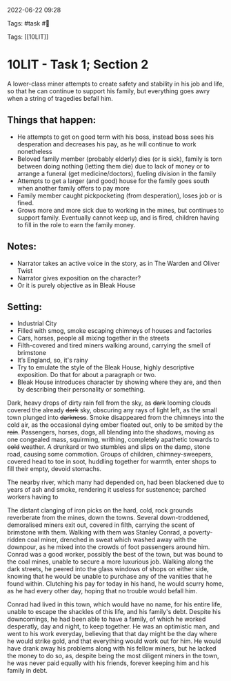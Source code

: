2022-06-22 09:28

Tags: #task #🌱 

Tags: [[10LIT]]

# 10LIT - Task 1; Section 2
A lower-class miner attempts to create safety and stability in his job and life, so that he can continue to support his family, but everything goes awry when a string of tragedies befall him.

## Things that happen:
- He attempts to get on good term with his boss, instead boss sees his desperation and decreases his pay, as he will continue to work nonetheless
- Beloved family member (probably elderly) dies (or is sick), family is torn between doing nothing (letting them die) due to lack of money or to arrange a funeral (get medicine/doctors), fueling division in the family
- Attempts to get a larger (and good) house for the family goes south when another family offers to pay more
- Family member caught pickpocketing (from desperation), loses job or is fined.
- Grows more and more sick due to working in the mines, but continues to support family. Eventually cannot keep up, and is fired, children having to fill in the role to earn the family money.
## Notes:
- Narrator takes an active voice in the story, as in The Warden and Oliver Twist
- Narrator gives exposition on the character?
- Or it is purely objective as in Bleak House
## Setting:
- Industrial City
- Filled with smog, smoke escaping chimneys of houses and factories
- Cars, horses, people all mixing together in the streets
- Filth-covered and tired miners walking around, carrying the smell of brimstone
- It’s England, so, it's rainy
- Try to emulate the style of the Bleak House, highly descriptive exposition. Do that for about a paragraph or two.
- Bleak House introduces character by showing where they are, and then by describing their personality or something.
  
Dark, heavy drops of dirty rain fell from the sky, as ~~dark~~ looming clouds covered the already ~~dark~~ sky, obscuring any rays of light left, as the small town plunged into ~~darkness~~. Smoke disappeared from the chimneys into the cold air, as the occasional dying ember floated out, only to be smited by the ~~rain~~. Passengers, horses, dogs, all blending into the shadows, moving as one congealed mass, squirming, writhing, completely apathetic towards to ~~cold~~ weather. A drunkard or two stumbles and slips on the damp, stone road, causing some commotion. Groups of children, chimney-sweepers, covered head to toe in soot, huddling together for warmth, enter shops to fill their empty, devoid stomachs.

The nearby river, which many had depended on, had been blackened due to years of ash and smoke, rendering it useless for sustenence; parched workers having to 

The distant clanging of iron picks on the hard, cold, rock grounds reverberate from the mines, down the towns. Several down-troddened, demoralised miners exit out, covered in filth, carrying the scent of brimstone with them. Walking with them was Stanley Conrad, a poverty-ridden coal miner, drenched in sweat which washed away with the downpour, as he mixed into the crowds of foot passengers around him. Conrad was a good worker, possibly the best of the town, but was bound to the coal mines, unable to secure a more luxurious job. Walking along the dark streets, he peered into the glass windows of shops on either side, knowing that he would be unable to purchase any of the vanities that he found within. Clutching his pay for today in his hand, he would scurry home, as he had every other day, hoping that no trouble would befall him.

Conrad had lived in this town, which would have no name, for his entire life, unable to escape the shackles of this life, and his family's debt. Despite his downcomings, he had been able to have a family, of which he worked desperatly, day and night, to keep together. He was an optimistic man, and went to his work everyday, believing that that day might be the day where he would strike gold, and that everything would work out for him. He would have drank away his problems along with his fellow miners, but he lacked the money to do so, as, despite being the most diligent miners in the town, he was never paid equally with his friends, forever keeping him and his family in debt. 